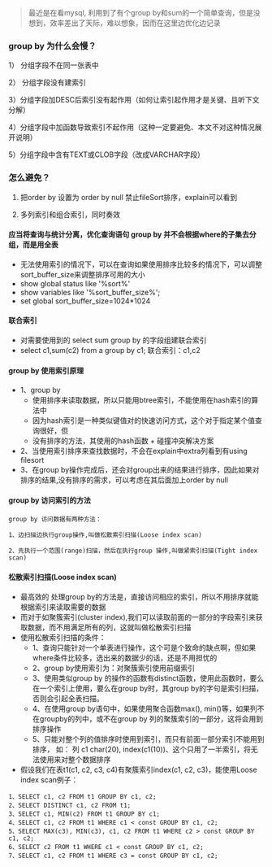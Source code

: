 > 最近是在看mysql, 利用到了有个group by和sum的一个简单查询，但是没想到，效率差出了天际，难以想象，因而在这里边优化边记录

### group by 为什么会慢？

1） 分组字段不在同一张表中

2） 分组字段没有建索引

3）分组字段加DESC后索引没有起作用（如何让索引起作用才是关键、且听下文分解）

4）分组字段中加函数导致索引不起作用（这种一定要避免、本文不对这种情况展开说明）

5）分组字段中含有TEXT或CLOB字段（改成VARCHAR字段）

### 怎么避免？

1. 把order by 设置为 order by null 禁止fileSort排序，explain可以看到

2. 多列索引和组合索引，同时奏效

#### 应当将查询与统计分离，优化查询语句 group by 并不会根据where的子集去分组，而是用全表

- 无法使用索引的情况下，可以在查询如果使用排序比较多的情况下，可以调整sort_buffer_size来调整排序可用的大小
- show global status like '%sort%'
- show variables like '%sort_buffer_size%';
- set global sort_buffer_size=1024*1024


#### 联合索引
- 对需要使用到的 select sum group by 的字段组建联合索引
- select c1,sum(c2) from a group by c1; 联合索引：c1,c2



#### group by 使用索引原理
- 1、group by 
    - 使用排序来读取数据，所以只能用btree索引，不能使用在hash索引的算法中
    - 因为hash索引是一种类似键值对的快速访问方式，这个对于指定某个值查询很好，但
    - 没有排序的方法，其使用的hash函数 + 碰撞冲突解决方案
- 2、当使用索引排序来查找数据时，不会在explain中extra列看到有using filesort
- 3、在group by操作完成后，还会对group出来的结果进行排序，因此如果对排序的结果,没有排序的需求，可以考虑在其后面加上order by null

#### group by 访问索引的方法
```text
group by 访问数据有两种方法：

1、边扫描边执行group操作,叫做松散索引扫描(Loose index scan)

2、先执行一个范围(range)扫描，然后在执行group 操作,叫做紧索引扫描(Tight index scan)
```

#### 松散索引扫描(Loose index scan)
- 最高效的 处理group by的方法是，直接访问相应的索引，所以不用排序就能根据索引来读取需要的数据
- 而对于如聚簇索引(cluster index),我们可以读取前面的一部分的字段索引来获取数据，而不用满足所有的列，这就叫做松散索引扫描
- 使用松散索引扫描的条件：
    - 1、查询只能针对一个单表进行操作，这个可是个致命的缺点啊，但如果where条件比较多，选出来的数据少的话，还是不用担忧的
    - 2、group by使用索引为：对聚簇索引使用前缀索引
    - 3、使用类似group by 的操作的函数有distinct函数，使用此函数时，要么在一个索引上使用，要么在group by时，其group by的字句是索引扫描，否则会引起全表扫描。
    - 4、在使用group by语句中，如果使用聚合函数max(), min()等，如果列不在groupby的列中，或不在group by 列的聚簇索引的一部分，这将会用到排序操作
    - 5、只能对整个列的值排序时使用到索引，而只有前面一部分索引不能用到排序， 如： 列 c1 char(20), index(c1(10))、这个只用了一半索引，将无法使用来对整个数据排序
- 假设我们在表t1(c1, c2, c3, c4)有聚簇索引index(c1, c2, c3)，能使用Loose index scan例子：
```text
1、SELECT c1, c2 FROM t1 GROUP BY c1, c2;
2、SELECT DISTINCT c1, c2 FROM t1;
3、SELECT c1, MIN(c2) FROM t1 GROUP BY c1;
4、SELECT c1, c2 FROM t1 WHERE c1 < const GROUP BY c1, c2;
5、SELECT MAX(c3), MIN(c3), c1, c2 FROM t1 WHERE c2 > const GROUP BY c1, c2;
6、SELECT c2 FROM t1 WHERE c1 < const GROUP BY c1, c2;
7、SELECT c1, c2 FROM t1 WHERE c3 = const GROUP BY c1, c2;
```


